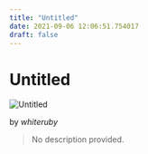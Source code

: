 ```yaml
---
title: "Untitled"
date: 2021-09-06 12:06:51.754017
draft: false
---
```


# Untitled

![Untitled](../images/d3b69d7e-0f34-11ec-b115-1e00f30e0089.png)

by *whiteruby*



> No description provided.